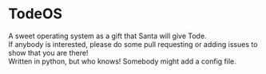 # TodeOS
A sweet operating system as a gift that Santa will give Tode.<br>
If anybody is interested, please do some pull requesting or adding issues to show that you are there!<br>
Written in python, but who knows! Somebody might add a config file.
